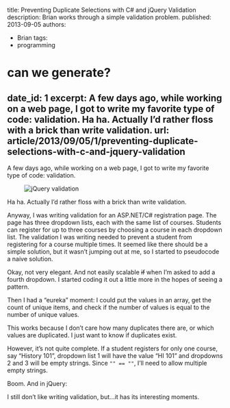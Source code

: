 title: Preventing Duplicate Selections with C# and jQuery Validation
description: Brian works through a simple validation problem.
published: 2013-09-05
authors:
  - Brian
tags:
  - programming


# can we generate?
date_id: 1
excerpt: A few days ago, while working on a web page, I got to write my favorite type of code: validation. Ha ha. Actually I’d rather floss with a brick than write validation.
url: article/2013/09/05/1/preventing-duplicate-selections-with-c-and-jquery-validation
---
A few days ago, while working on a web page, I got to write my favorite type of code: validation.

<figure>      <img src="https://s3.amazonaws.com/cdn.koser.us/img/journal/2013-09-05-validation.png" alt="jQuery validation" />  </figure>

Ha ha. Actually I’d rather floss with a brick than write validation.

Anyway, I was writing validation for an ASP.NET/C# registration page. The page has three dropdown lists, each with the same list of courses. Students can register for up to three courses by choosing a course in each dropdown list. The validation I was writing needed to prevent a student from registering for a course multiple times. It seemed like there should be a simple solution, but it wasn’t jumping out at me, so I started to pseudocode a naive solution.

<script src="https://gist.github.com/8260138.js?file=PreventingDuplicates1.txt"> </script>    

Okay, not very elegant. And not easily scalable <del>if</del> when I’m asked to add a fourth dropdown. I started coding it out a little more in the hopes of seeing a pattern.

<script src="https://gist.github.com/8260138.js?file=PreventingDuplicates2.txt"> </script>    

Then I had a “eureka” moment: I could put the values in an array, get the count of unique items, and check if the number of values is equal to the number of unique values.

<script src="https://gist.github.com/8260138.js?file=PreventingDuplicates1.cs"> </script>    

This works because I don’t care how many duplicates there are, or which values are duplicated. I just want to know if duplicates exist.

However, it’s not quite complete. If a student registers for only one course, say “History 101”, dropdown list 1 will have the value “HI 101” and dropdowns 2 and 3 will be empty strings. Since `"" == ""`, I’ll need to allow multiple empty strings.

<script src="https://gist.github.com/8260138.js?file=PreventingDuplicates2.cs"> </script>    

Boom. And in jQuery:

<script src="https://gist.github.com/8260138.js?file=PreventingDuplicates.js"> </script>    

I still don’t like writing validation, but…it has its interesting moments.